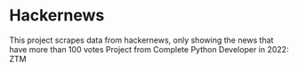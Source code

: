 # Hackernews
This project scrapes data from hackernews, only showing the news that have more than 100 votes
Project from Complete Python Developer in 2022: ZTM
